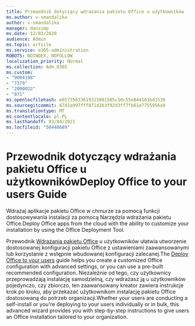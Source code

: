 ```yaml
---
title: Przewodnik dotyczący wdrażania pakietu Office u użytkowników
ms.author: v-smandalika
author: v-smandalika
manager: dansimp
ms.date: 12/03/2020
audience: Admin
ms.topic: article
ms.service: o365-administration
ROBOTS: NOINDEX, NOFOLLOW
localization_priority: Normal
ms.collection: Adm_O365
ms.custom:
- "9004198"
- "7379"
- "2000022"
- "871"
ms.openlocfilehash: e65735633619315081505c10c55e844101bd1538
ms.sourcegitcommit: 6741a997fff871d263f92d3ff7fb61e7755956a9
ms.translationtype: MT
ms.contentlocale: pl-PL
ms.lasthandoff: 03/04/2021
ms.locfileid: "50448689"
---
```

# <a name="deploy-office-to-your-users-guide"></a><span data-ttu-id="b46e0-102">Przewodnik dotyczący wdrażania pakietu Office u użytkowników</span><span class="sxs-lookup"><span data-stu-id="b46e0-102">Deploy Office to your users Guide</span></span>

<span data-ttu-id="b46e0-103">Wdrażaj aplikacje pakietu Office w chmurze za pomocą funkcji dostosowywania instalacji za pomocą Narzędzia wdrażania pakietu Office.</span><span class="sxs-lookup"><span data-stu-id="b46e0-103">Deploy Office apps from the cloud with the ability to customize your installation by using the Office Deployment Tool.</span></span>

<span data-ttu-id="b46e0-104">Przewodnik [Wdrażania pakietu Office](https://go.microsoft.com/fwlink/?linkid=2146451) u użytkowników ułatwia utworzenie dostosowanej konfiguracji pakietu Office z ustawieniami zaawansowanymi lub korzystanie z wstępnie wbudowanej konfiguracji zalecanej.</span><span class="sxs-lookup"><span data-stu-id="b46e0-104">The [Deploy Office to your users](https://go.microsoft.com/fwlink/?linkid=2146451) guide helps you create a customized Office configuration with advanced settings, or you can use a pre-built recommended configuration.</span></span> <span data-ttu-id="b46e0-105">Niezależnie od tego, czy użytkownicy przeprowadzają instalację samodzielną, czy wdrażasz ją u użytkowników pojedynczo, czy zbiorczo, ten zaawansowany kreator zawiera instrukcje krok po kroku, aby przekazać użytkownikom instalację pakietu Office dostosowaną do potrzeb organizacji.</span><span class="sxs-lookup"><span data-stu-id="b46e0-105">Whether your users are conducting a self-install or you're deploying to your users individually or in bulk, this advanced wizard provides you with step-by-step instructions to give users an Office installation tailored to your organization.</span></span>